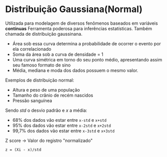 # Distribuição Gaussiana(Normal)

Utilizada para modelagem de diversos fenômenos baseados em variáveis **contínuas**
Ferramenta poderosa para inferências estatísticas.
Também chamada de distribuição gaussinana.

- Área sob essa curva determina a probabilidade de ocorrer o evento por ela correlacionado
- Soma da área sob a curva de densidade = 1
- Uma curva simétrica em torno do seu ponto médio, apresentando assim seu famoso formato de sino
- Média, mediana e moda dos dados possuem o mesmo valor.

Exemplos de distribuição normal:

- Altura e peso de uma população
- Tamanho do crânio de recém nascidos
- Pressão sanguínea

Sendo *std* o desvio padrão e *x* a média:

- 68% dos dados vão estar entre `x-std` e `x+std`
- 95% dos dados vão estar entre `x-2std` e `x+2std`
- 99,7% dos dados vão estar entre `x-3std` e `x+3std`

Z score -> Valor do registro "normalizado"

`z = (Xi - x)/std`